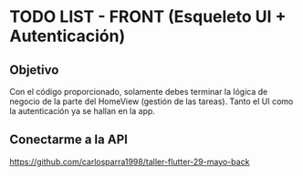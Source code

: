 # TODO LIST - FRONT (Esqueleto UI + Autenticación)


## **Objetivo**

Con el código proporcionado, solamente debes terminar la lógica de negocio de la parte del HomeView (gestión de las tareas). Tanto el UI como la autenticación ya se hallan en la app.


## **Conectarme a la API**

https://github.com/carlosparra1998/taller-flutter-29-mayo-back
